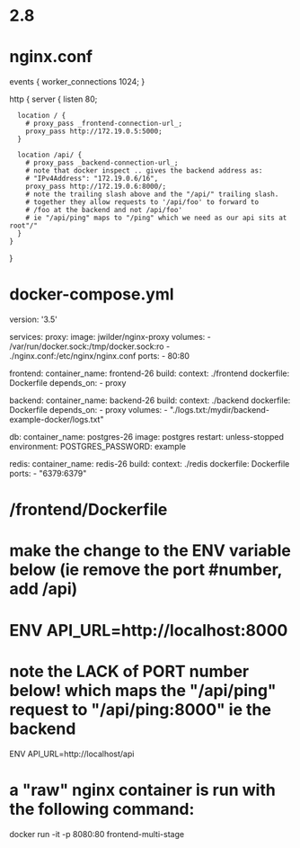# 2.8

#  nginx.conf  
events { worker_connections 1024; }

  http {
    server {
      listen 80;

      location / {
        # proxy_pass _frontend-connection-url_;
        proxy_pass http://172.19.0.5:5000;
      }

      location /api/ {
        # proxy_pass _backend-connection-url_;
        # note that docker inspect .. gives the backend address as:
        # "IPv4Address": "172.19.0.6/16",
        proxy_pass http://172.19.0.6:8000/;
        # note the trailing slash above and the "/api/" trailing slash.
        # together they allow requests to '/api/foo' to forward to 
        # /foo at the backend and not /api/foo'
        # ie "/api/ping" maps to "/ping" which we need as our api sits at root"/"
      }
    }
  }



# docker-compose.yml
version: '3.5'  

services:
  proxy: 
    image: jwilder/nginx-proxy 
    volumes:
      - /var/run/docker.sock:/tmp/docker.sock:ro 
      - ./nginx.conf:/etc/nginx/nginx.conf
    ports: 
      - 80:80 

  frontend:
    container_name: frontend-26
    build:
      context: ./frontend
      dockerfile: Dockerfile
    depends_on:
      - proxy

  backend:
    container_name: backend-26
    build: 
      context: ./backend
      dockerfile: Dockerfile
    depends_on:
      - proxy
    volumes:
        - "./logs.txt:/mydir/backend-example-docker/logs.txt"

  db:
    container_name: postgres-26 
    image: postgres
    restart: unless-stopped
    environment:
      POSTGRES_PASSWORD: example

  redis:
    container_name: redis-26
    build:
      context: ./redis
      dockerfile: Dockerfile
    ports:
      - "6379:6379"



# /frontend/Dockerfile
# make the change to the ENV variable below (ie remove the port #number, add /api)

# ENV API_URL=http://localhost:8000
# note the LACK of PORT number below! which maps the "/api/ping" request to "/api/ping:8000"  ie the backend
ENV API_URL=http://localhost/api 

# a "raw" nginx container is run with the following command:
docker run -it -p 8080:80 frontend-multi-stage
